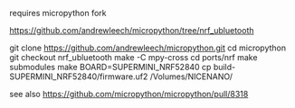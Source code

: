 requires micropython fork 

https://github.com/andrewleech/micropython/tree/nrf_ubluetooth

git clone https://github.com/andrewleech/micropython.git
cd micropython
git checkout nrf_ubluetooth 
make -C mpy-cross
cd ports/nrf
make submodules
make BOARD=SUPERMINI_NRF52840
cp build-SUPERMINI_NRF52840/firmware.uf2 /Volumes/NICENANO/



see also
https://github.com/micropython/micropython/pull/8318
